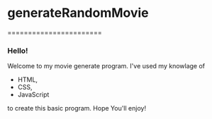 # generateRandomMovie
=======================

### Hello!

Welcome to my movie generate program. I've used my knowlage of

* HTML, 
* CSS,
* JavaScript 


to create this basic program. Hope You'll enjoy!
